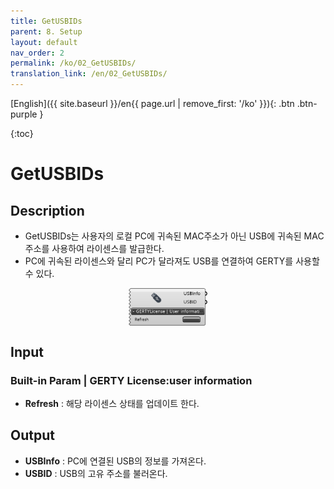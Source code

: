 ```yaml
---
title: GetUSBIDs
parent: 8. Setup
layout: default
nav_order: 2
permalink: /ko/02_GetUSBIDs/
translation_link: /en/02_GetUSBIDs/
---
```


[English]({{ site.baseurl }}/en{{ page.url | remove_first: '/ko' }}){: .btn .btn-purple }
<!-- [한국어]({{ site.baseurl }}/ko{{ page.url | remove_first: '/en' }}){: .btn .btn-purple } -->

{:toc}
# GetUSBIDs

## Description

* GetUSBIDs는 사용자의 로컬 PC에 귀속된 MAC주소가 아닌 USB에 귀속된 MAC주소를 사용하여 라이센스를 발급한다.
* PC에 귀속된 라이센스와 달리 PC가 달라져도 USB를 연결하여 GERTY를 사용할 수 있다.

<p align="center">  <img src="/assets/images/GetUSBIDs.png" align="center" width="25%"></p>

## Input
### Built-in Param | GERTY License:user information

* **Refresh** : 해당 라이센스 상태를 업데이트 한다.

## Output

* **USBInfo** : PC에 연결된 USB의 정보를 가져온다. 
* **USBID** : USB의 고유 주소를 불러온다. 